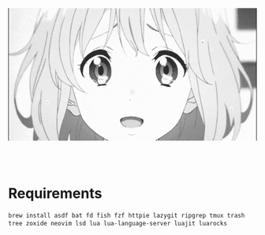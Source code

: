 <div align="center">
<img hight="300" width="700" alt="GIF" align="center" src="https://github.com/GowtherHeart/dotfiles/blob/main/_assets/1.gif">
</div>

</br>
</br>
</br>

# Requirements
```shell
brew install asdf bat fd fish fzf httpie lazygit ripgrep tmux trash tree zoxide neovim lsd lua lua-language-server luajit luarocks
```


